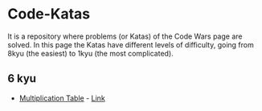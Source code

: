 # Code-Katas
It is a repository where problems (or Katas) of the Code Wars page are solved.
In this page the Katas have different levels of difficulty, going from 8kyu (the easiest) to 1kyu (the most complicated).

## 6 kyu
* [Multiplication Table](./Multiplication-Table.py) - [Link](https://www.codewars.com/kata/multiplication-table)